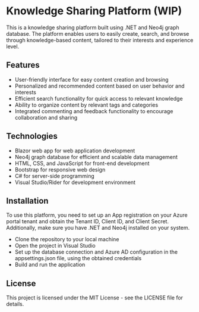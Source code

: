 # Knowledge Sharing Platform (WIP)
This is a knowledge sharing platform built using .NET and Neo4j graph database. The platform enables users to easily create, search, and browse through knowledge-based content, tailored to their interests and experience level.

## Features
* User-friendly interface for easy content creation and browsing
* Personalized and recommended content based on user behavior and interests
* Efficient search functionality for quick access to relevant knowledge
* Ability to organize content by relevant tags and categories
* Integrated commenting and feedback functionality to encourage collaboration and sharing

## Technologies
* Blazor web app for web application development
* Neo4j graph database for efficient and scalable data management
* HTML, CSS, and JavaScript for front-end development
* Bootstrap for responsive web design
* C# for server-side programming
* Visual Studio/Rider for development environment

## Installation
To use this platform, you need to set up an App registration on your Azure portal tenant and obtain the Tenant ID, Client ID, and Client Secret. Additionally, make sure you have .NET and Neo4j installed on your system.
* Clone the repository to your local machine
* Open the project in Visual Studio
* Set up the database connection and Azure AD configuration in the appsettings.json file, using the obtained credentials
* Build and run the application

## License
This project is licensed under the MIT License - see the LICENSE file for details.
